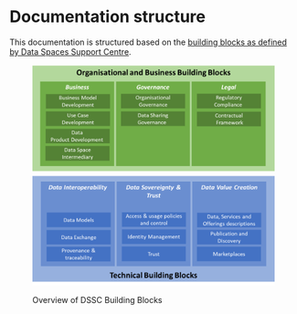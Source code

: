 # Documentation structure

This documentation is structured based on the [building blocks as defined by Data Spaces Support Centre](https://dssc.eu/space/BBE/178421909/Organisational+and+Business+building+blocks).

<figure><img src=".gitbook/assets/image.png" alt=""><figcaption><p>Overview of DSSC Building Blocks</p></figcaption></figure>

